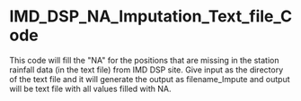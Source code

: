 # IMD_DSP_NA_Imputation_Text_file_Code

This code will fill the "NA" for the positions that are missing in the station rainfall data (in the text file) from IMD DSP site. Give input as the directory of the text file and it will generate the output as filename_Impute and output will be text file with all values filled with NA. 
